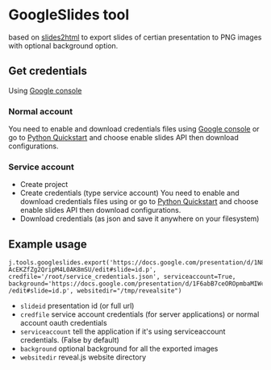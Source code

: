 # GoogleSlides tool

based on [slides2html](https://github.com/threefoldtech/slides2html) to export slides of certian presentation to PNG images with optional background option.

## Get credentials

Using [Google console](https://console.developers.google.com/flows/enableapi?apiid=slides.googleapis.com)

### Normal account
You need to enable and download credentials files using [Google console](https://console.developers.google.com/flows/enableapi?apiid=slides.googleapis.com) or go to [Python Quickstart](https://developers.google.com/slides/quickstart/python) and choose enable slides API then download configurations.

### Service account 
- Create project 
- Create credentials (type service account)
You need to enable and download credentials files using  or go to [Python Quickstart](https://developers.google.com/slides/quickstart/python) and choose enable slides API then download configurations.
- Download credentials (as json and save it anywhere on your filesystem)



## Example usage
```ipython
j.tools.googleslides.export('https://docs.google.com/presentation/d/1N8YWE7ShqmhQphT6L29-AcEKZfZg2QripM4L0AK8mSU/edit#slide=id.p', credfile='/root/service_credentials.json', serviceaccount=True, background='https://docs.google.com/presentation/d/1F6abB7ceOROpmbaMIWcx9RNbW_oIiLg8B5J77M5hy3s
/edit#slide=id.p', websitedir="/tmp/revealsite")
```

- `slideid` presentation id (or full url)
- `credfile` service account credentials (for server applications) or normal account oauth credentials
- `serviceaccount` tell the application if it's using serviceaccount credentials. (False by default) 
- `background` optional background for all the exported images
- `websitedir` reveal.js website directory
